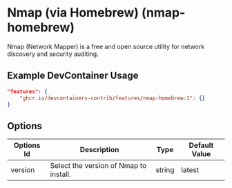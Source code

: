
# Nmap (via Homebrew) (nmap-homebrew)

Nmap (Network Mapper) is a free and open source utility for network discovery and security auditing.

## Example DevContainer Usage

```json
"features": {
    "ghcr.io/devcontainers-contrib/features/nmap-homebrew:1": {}
}
```

## Options

| Options Id | Description | Type | Default Value |
|-----|-----|-----|-----|
| version | Select the version of Nmap to install. | string | latest |



